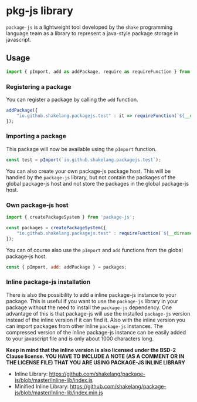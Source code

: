 # pkg-js library

`package-js` is a lightweight tool developed by the `shake` programming language team as a library to represent a 
java-style package storage in javascript.

## Usage

```javascript
import { pImport, add as addPackage, require as requireFunction } from 'package-js';
```

### Registering a package

You can register a package by calling the `add` function.

```javascript
addPackage({
    "io.github.shakelang.packagejs.test" : it => requireFunction(`${__dirname}/test.js`)
});
```


### Importing a package

This package will now be available using the `pImport` function.

```javascript
const test = pImport(`io.github.shakelang.packagejs.test`);
```

You can also create your own package-js package host. This will be handled by the `package-js` library, but not contain
the packages of the global package-js host and not store the packages in the global package-js host.

### Own package-js host

```javascript
import { createPackageSystem } from 'package-js';

const packages = createPackageSystem({
    "io.github.shakelang.packagejs.test" : requireFunction(`${__dirname}/test.js`)
});
```

You can of course also use the `pImport`  and `add` functions from the global package-js host.

```javascript
const { pImport, add: addPackage } = packages;
```

### Inline package-js installation

There is also the possibility to add a inline package-js instance to your package. This is useful if you want to use 
the `package-js` library in your package without the need to install the `package-js` dependency. One advantage of this
is that package-js will use the installed `package-js` version instead of the inline version if it can find it. Also 
with the inline version you can import packages from other inline `package-js` instances. The compressed version of
the inline package-js instance can be easily added to your javascript file and is only about 1000 characters long.

**Keep in mind that the inline version is also licensed under the BSD-2 Clause license. YOU HAVE TO INCLUDE A NOTE (AS 
A COMMENT OR IN THE LICENSE FILE) THAT YOU ARE USING PACKAGE-JS INLINE LIBRARY**


- Inline Library: https://github.com/shakelang/package-js/blob/master/inline-lib/index.js
- Minified Inline Library: https://github.com/shakelang/package-js/blob/master/inline-lib/index.min.js
